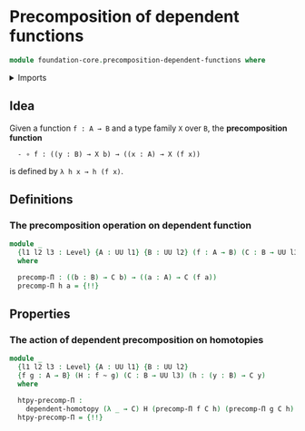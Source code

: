 # Precomposition of dependent functions

```agda
module foundation-core.precomposition-dependent-functions where
```

<details><summary>Imports</summary>

```agda
open import foundation.action-on-identifications-dependent-functions
open import foundation.dependent-homotopies
open import foundation.universe-levels

open import foundation-core.homotopies
```

</details>

## Idea

Given a function `f : A → B` and a type family `X` over `B`, the
**precomposition function**

```text
  - ∘ f : ((y : B) → X b) → ((x : A) → X (f x))
```

is defined by `λ h x → h (f x)`.

## Definitions

### The precomposition operation on dependent function

```agda
module _
  {l1 l2 l3 : Level} {A : UU l1} {B : UU l2} (f : A → B) (C : B → UU l3)
  where

  precomp-Π : ((b : B) → C b) → ((a : A) → C (f a))
  precomp-Π h a = {!!}
```

## Properties

### The action of dependent precomposition on homotopies

```agda
module _
  {l1 l2 l3 : Level} {A : UU l1} {B : UU l2}
  {f g : A → B} (H : f ~ g) (C : B → UU l3) (h : (y : B) → C y)
  where

  htpy-precomp-Π :
    dependent-homotopy (λ _ → C) H (precomp-Π f C h) (precomp-Π g C h)
  htpy-precomp-Π = {!!}
```
